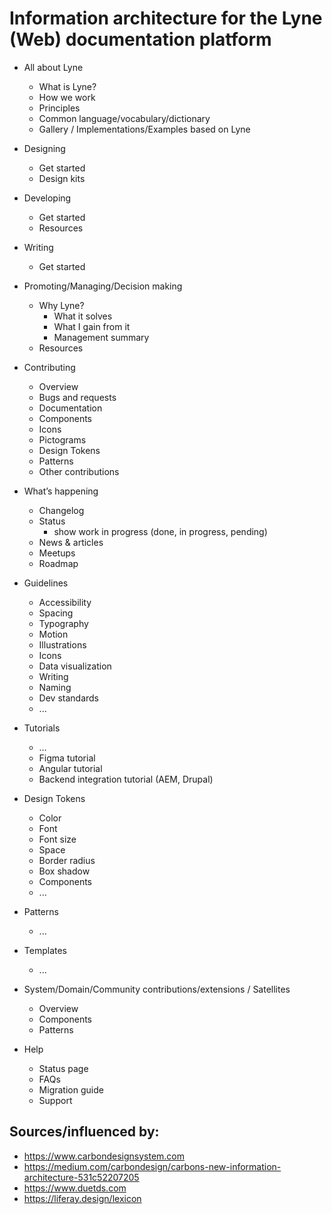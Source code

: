 # Information architecture for the Lyne (Web) documentation platform

* All about Lyne
  * What is Lyne?
  * How we work
  * Principles
  * Common language/vocabulary/dictionary
  * Gallery / Implementations/Examples based on Lyne
* Designing
  * Get started
  * Design kits
* Developing
  * Get started
  * Resources
* Writing
  * Get started
* Promoting/Managing/Decision making
  * Why Lyne?
    * What it solves
    * What I gain from it
    * Management summary
  * Resources
* Contributing
  * Overview
  * Bugs and requests
  * Documentation
  * Components
  * Icons
  * Pictograms
  * Design Tokens
  * Patterns
  * Other contributions
* What’s happening
  * Changelog
  * Status
    * show work in progress (done, in progress, pending)
  * News & articles
  * Meetups
  * Roadmap



* Guidelines
  * Accessibility
  * Spacing
  * Typography
  * Motion
  * Illustrations
  * Icons
  * Data visualization
  * Writing
  * Naming
  * Dev standards
  * ...
* Tutorials
  * …
  * Figma tutorial
  * Angular tutorial
  * Backend integration tutorial (AEM, Drupal)
* Design Tokens
  * Color
  * Font
  * Font size
  * Space
  * Border radius
  * Box shadow
  * Components
  * ...
* Patterns
  * ...
* Templates
  * ...
* System/Domain/Community contributions/extensions / Satellites 
  * Overview
  * Components
  * Patterns
* Help
  * Status page
  * FAQs
  * Migration guide
  * Support


## Sources/influenced by:
* https://www.carbondesignsystem.com
* https://medium.com/carbondesign/carbons-new-information-architecture-531c52207205
* https://www.duetds.com
* https://liferay.design/lexicon
